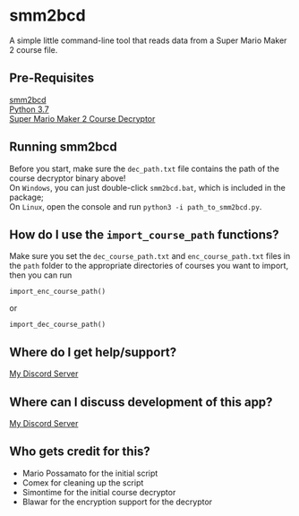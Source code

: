 # smm2bcd
A simple little command-line tool that reads data from a Super Mario Maker 2 course file.

## Pre-Requisites
[smm2bcd](https://github.com/MarioPossamato/smm2bcd/archive/master.zip)  
[Python 3.7](https://www.python.org/downloads/release/python-370/)  
[Super Mario Maker 2 Course Decryptor](https://cdn.discordapp.com/attachments/638445176070602752/665586143001051156/smm2dec.exe)

## Running smm2bcd
Before you start, make sure the `dec_path.txt` file contains the path of the course decryptor binary above!  
On `Windows`, you can just double-click `smm2bcd.bat`, which is included in the package;  
On `Linux`, open the console and run `python3 -i path_to_smm2bcd.py`.

## How do I use the `import_course_path` functions?
Make sure you set the `dec_course_path.txt` and `enc_course_path.txt` files in the `path` folder to the appropriate directories of courses you want to import, then you can run
```
import_enc_course_path()
```
or
```
import_dec_course_path()
```

## Where do I get help/support?
[My Discord Server](https://discord.gg/8wx8uQF)

## Where can I discuss development of this app?
[My Discord Server](https://discord.gg/8wx8uQF)

## Who gets credit for this?
- Mario Possamato for the initial script  
- Comex for cleaning up the script  
- Simontime for the initial course decryptor  
- Blawar for the encryption support for the decryptor
